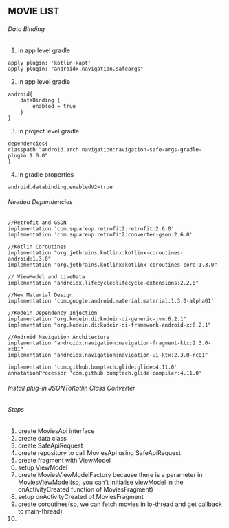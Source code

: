 ## MOVIE LIST

###### Data Binding

1. in app level gradle
```
apply plugin: 'kotlin-kapt'
apply plugin: "androidx.navigation.safeargs"
```

2. in app level gradle
```
android{
    dataBinding {
        enabled = true
    }
}
```

3. in project level gradle
```
dependencies{
classpath "android.arch.navigation:navigation-safe-args-gradle-plugin:1.0.0"
}
```

4. in gradle properties
```
android.databinding.enabledV2=true
```

###### Needed Dependencies

```
//Retrofit and GSON
implementation 'com.squareup.retrofit2:retrofit:2.6.0'
implementation 'com.squareup.retrofit2:converter-gson:2.6.0'

//Kotlin Coroutines
implementation "org.jetbrains.kotlinx:kotlinx-coroutines-android:1.3.0"
implementation "org.jetbrains.kotlinx:kotlinx-coroutines-core:1.3.0"

// ViewModel and LiveData
implementation "androidx.lifecycle:lifecycle-extensions:2.2.0"

//New Material Design
implementation 'com.google.android.material:material:1.3.0-alpha01'

//Kodein Dependency Injection
implementation "org.kodein.di:kodein-di-generic-jvm:6.2.1"
implementation "org.kodein.di:kodein-di-framework-android-x:6.2.1"

//Android Navigation Architecture
implementation "androidx.navigation:navigation-fragment-ktx:2.3.0-rc01"
implementation "androidx.navigation:navigation-ui-ktx:2.3.0-rc01"

implementation 'com.github.bumptech.glide:glide:4.11.0'
annotationProcessor 'com.github.bumptech.glide:compiler:4.11.0'
```

###### Install plug-in JSONToKotlin Class Converter

###### Steps

1. create MoviesApi interface
2. create data class
3. create SafeApiRequest
4. create repository to call MoviesApi using SafeApiRequest
5. create fragment with ViewModel
6. setup ViewModel
7. create MoviesViewModelFactory because there is a parameter in MoviesViewModel(so, you can't initialise viewModel in the onActivityCreated function of MoviesFragment)
8. setup onActivityCreated of MoviesFragment
9. create coroutines(so, we can fetch movies in io-thread and get callback to main-thread)
10. 
